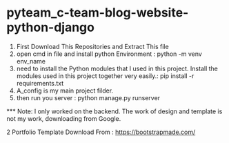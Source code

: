 # pyteam_c-team-blog-website-python-django

1. First Download This Repositories and Extract This file
2. open cmd in file and install python Environment : python -m venv env_name
3. need to install the Python modules that I used in this project. Install the modules used in this project together very easily.: pip install -r requirements.txt
4. A_config is my main project filder.
5. then run you server : python manage.py runserver

*** Note: I only worked on the backend. The work of design and template is not my work, downloading from Google.

2 Portfolio Template Download From : https://bootstrapmade.com/
